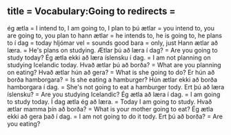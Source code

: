title = Vocabulary:Going to
redirects =
---

ég ætla = I intend to, I am going to, I plan to
þú ætlar = you intend to, you are going to, you plan to
hann ætlar = he intends to, he is going to, he plans to
í dag = today
hljómar vel = sounds good
bara = only, just
Hann ætlar að læra. = He's plans on studying.
Ætlar þú að læra í dag? = Are you going to study today?
Ég ætla ekki að læra íslensku í dag. = I am not planning on studying Icelandic today.
Hvað ætlar þú að borða? = What are you planning on eating?
Hvað ætlar hún að gera? = What is she going to do?
Er hún að borða hamborgara? = Is she eating a hamburger?
Hún ætlar ekki að borða hamborgara í dag. = She's not going to eat a hamburger tody.
Ert þú að læra íslensku? = Are you studying Icelandic?
Ég ætla að læra í dag. = I am going to study today.
Í dag ætla ég að læra. = Today I am going to study.
Hvað ætlar mamma þín að borða? = What is your mother going to eat?
Ég ætla ekki að gera það í dag. = I am not going to do it tody.
Ert þú að borða? = Are you eating?